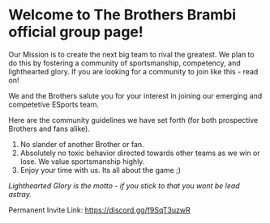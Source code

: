 # Welcome to The Brothers Brambi official group page!

Our Mission is to create the next big team to rival the greatest. We plan to do this by fostering a community of sportsmanship,
competency, and lighthearted glory. If you are looking for a community to join like this - read on!

We and the Brothers salute you for your interest in joining our emerging and competetive ESports team.

Here are the community guidelines we have set forth (for both prospective Brothers and fans alike).

1. No slander of another Brother or fan.
2. Absolutely no toxic behavior directed towards other teams as we win or lose. We value sportsmanship highly.
3. Enjoy your time with us. Its all about the game ;)


*Lighthearted Glory is the motto - if you stick to that you wont be lead astray.*


Permanent Invite Link: https://discord.gg/f9SqT3uzwR
